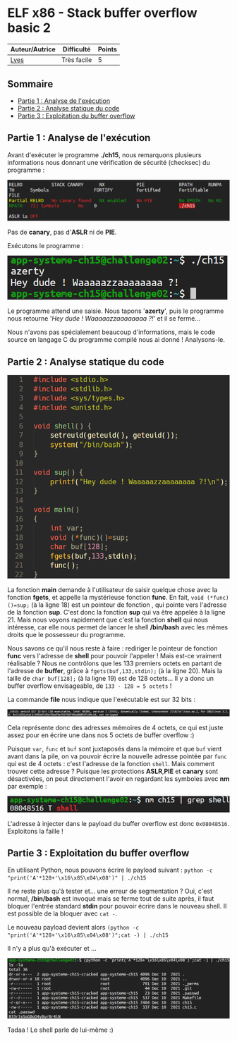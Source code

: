 # ELF x86 - Stack buffer overflow basic 2

| Auteur/Autrice | Difficulté | Points |
|----------------|------------|--------|
|     [Lyes](https://www.root-me.org/Lyes?lang=fr)       | Très facile|   5    |     

## Sommaire
- [Partie 1 : Analyse de l'exécution]()
- [Partie 2 : Analyse statique du code]()
- [Partie 3 : Exploitation du buffer overflow]()

## Partie 1 : Analyse de l'exécution

Avant d'exécuter le programme **./ch15**, nous remarquons plusieurs informations nous donnant une vérification de sécurité (checksec) du programme : 

![Screenshot](./assets/images/checksec_ch15.png?raw=true)

Pas de **canary**, pas d'**ASLR** ni de **PIE**.

Exécutons le programme : 

![Screenshot](./assets/images/exec_ch15_1.png?raw=true)

Le programme attend une saisie. Nous tapons '**azerty**', puis le programme nous retourne '*Hey dude ! Waaaaazzaaaaaaaa ?!*' et il se ferme...

Nous n'avons pas spécialement beaucoup d'informations, mais le code source en langage C du programme compilé nous ai donné ! Analysons-le.

## Partie 2 : Analyse statique du code

![Screenshot](./assets/images/code_ch15_1.png?raw=true)

La fonction **main** demande à l'utilisateur de saisir quelque chose avec la fonction **fgets**, et appelle la mystérieuse fonction **func**. En fait, ```void (*func)()=sup;``` (à la ligne 18) est un pointeur de fonction , qui pointe vers l'adresse de la fonction **sup**. C'est donc la fonction **sup** qui va être appelée à la ligne 21. Mais nous voyons rapidement que c'est la fonction **shell** qui nous intéresse, car elle nous permet de lancer le shell **/bin/bash** avec les mêmes droits que le possesseur du programme.

Nous savons ce qu'il nous reste à faire : rediriger le pointeur de fonction **func** vers l'adresse de **shell** pour pouvoir l'appeler ! Mais est-ce vraiment réalisable ? Nous ne contrôlons que les 133 premiers octets en partant de l'adresse de **buffer**, grâce à ```fgets(buf,133,stdin);``` (à la ligne 20). Mais la taille de ```char buf[128];``` (à la ligne 19) est de 128 octets... Il y a donc un buffer overflow envisageable, de ```133 - 128 = 5 octets``` !

La commande **file** nous indique que l'exécutable est sur 32 bits : 

![Screenshot](./assets/images/file_ch15.png?raw=true)

Cela représente donc des adresses mémoires de 4 octets, ce qui est juste assez pour en écrire une dans nos 5 octets de buffer overflow :)

Puisque ```var```, ```func``` et ```buf``` sont juxtaposés dans la mémoire et que ```buf``` vient avant dans la pile, on va pouvoir écrire la nouvelle adresse pointée par ```func``` qui est de 4 octets : c'est l'adresse de la fonction ```shell```. Mais comment trouver cette adresse ? Puisque les protections **ASLR**,**PIE** et **canary** sont désactivées, on peut directement l'avoir en regardant les symboles avec **nm** par exemple : 

![Screenshot](./assets/images/nm_ch15.png?raw=true)

L'adresse à injecter dans le payload du buffer overflow est donc ```0x08048516```. Exploitons la faille !

## Partie 3 : Exploitation du buffer overflow

En utilisant Python, nous pouvons écrire le payload suivant : ```python -c "print('A'*128+'\x16\x85\x04\x08')" | ./ch15```

Il ne reste plus qu'à tester et... une erreur de segmentation ? Oui, c'est normal, **/bin/bash** est invoqué mais se ferme tout de suite après, il faut bloquer l'entrée standard **stdin** pour pouvoir écrire dans le nouveau shell. Il est possible de la bloquer avec ```cat -```.

Le nouveau payload devient alors ```(python -c "print('A'*128+'\x16\x85\x04\x08')";cat -) | ./ch15```

Il n'y a plus qu'à exécuter et ...

![Screenshot](./assets/images/exploit_ch15.png?raw=true)

Tadaa ! Le shell parle de lui-même :) 
